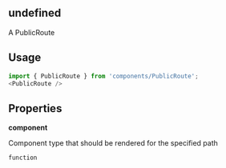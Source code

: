 <!-- ! This is a generated file. To make changes, edit <Component>.doc.js ! -->
## undefined
A PublicRoute

## Usage

```javascript
import { PublicRoute } from 'components/PublicRoute';
<PublicRoute />
```

## Properties

**component**

Component type that should be rendered for the specified path

```
function
```
  